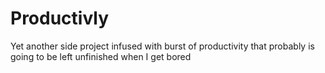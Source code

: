 # Productivly

Yet another side project infused with burst of productivity that probably is going to be left unfinished when I get bored
